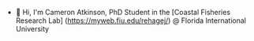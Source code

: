 - 👋 Hi, I'm Cameron Atkinson, PhD Student in the [Coastal Fisheries Research Lab] (https://myweb.fiu.edu/rehagej/) @ Florida International University

